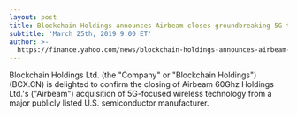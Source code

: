 ```yaml
---
layout: post
title: Blockchain Holdings announces Airbeam closes groundbreaking 5G tech deal
subtitle: 'March 25th, 2019 9:00 ET'
author: >-
  https://finance.yahoo.com/news/blockchain-holdings-announces-airbeam-closes-133000365.html
---
```

Blockchain Holdings Ltd. (the "Company" or "Blockchain Holdings") (BCX.CN) is delighted to confirm the closing of Airbeam 60Ghz Holdings Ltd.'s ("Airbeam") acquisition of 5G-focused wireless technology from a major publicly listed U.S. semiconductor manufacturer.
